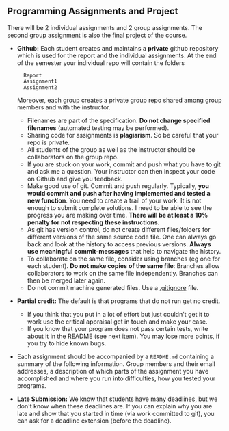 ## Programming Assignments and Project

There will be 2 individual assignments and 2 group assignments. The second group assignment is also the final project of the course.

- **Github:** Each student creates and maintains a **private** github repository which is used for the report and the individual assignments. At the end of the semester your individual repo will contain the folders

        Report
        Assignment1
        Assignment2

  Moreover, each group creates a private group repo shared among group members and with the instructor.
  - Filenames are part of the specification. **Do not change specified filenames** (automated testing may be performed).
  - Sharing code for assignments is **plagiarism**. So be careful that your repo is private.
  - All students of the group as well as the instructor should be collaborators on the group repo.
  - If you are stuck on your work, commit and push what you have to git and ask me a question. Your instructor can then inspect your code on Github and give you feedback.
  - Make good use of git. Commit and push regularly. Typically, **you would commit and push after having implemented and tested a new function**. You need to create a trail of your work. It is not enough to submit complete solutions. I need to be able to see the progress you are making over time. **There will be at least a 10% penalty for not respecting these instructions**. 
  - As git has version control, do not create different files/folders for  different versions of the same source code file. One can always go back and look at the history to access previous versions. **Always use meaningful commit-messages** that help to navigate the history. 
  - To collaborate on the same file, consider using branches (eg one for each student). **Do not make copies of the same file**: Branches allow collaborators to work on the same file independently. Branches can then be merged later again. 
  - Do not commit machine generated files. Use a [.gitignore](https://git-scm.com/docs/gitignore) file.
- **Partial credit:** The default is that programs that do not run get no credit. 
  - If you think that you put in a lot of effort but just couldn't get it to work use the critical appraisal get in touch and make your case. 
  - If you know that your program does not pass certain tests, write about it in the README (see next item). You may lose more points, if you try to hide known bugs. 
- Each assignment should be accompanied by a `README.md` containing a summary of the following information. Group members and their email addresses, a description of which parts of the assignment you have accomplished and where you run into difficulties, how you tested your programs.
- **Late Submission:** We know that students have many deadlines, but we don't know when these deadlines are. If you can explain why you are late and show that you started in time (via work committed to git), you can ask for a deadline extension (before the deadline). 

